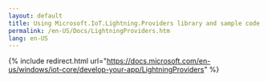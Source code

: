 ```yaml
---
layout: default
title: Using Microsoft.IoT.Lightning.Providers library and sample code
permalink: /en-US/Docs/LightningProviders.htm
lang: en-US
---
```

{% include redirect.html url="https://docs.microsoft.com/en-us/windows/iot-core/develop-your-app/LightningProviders" %}

